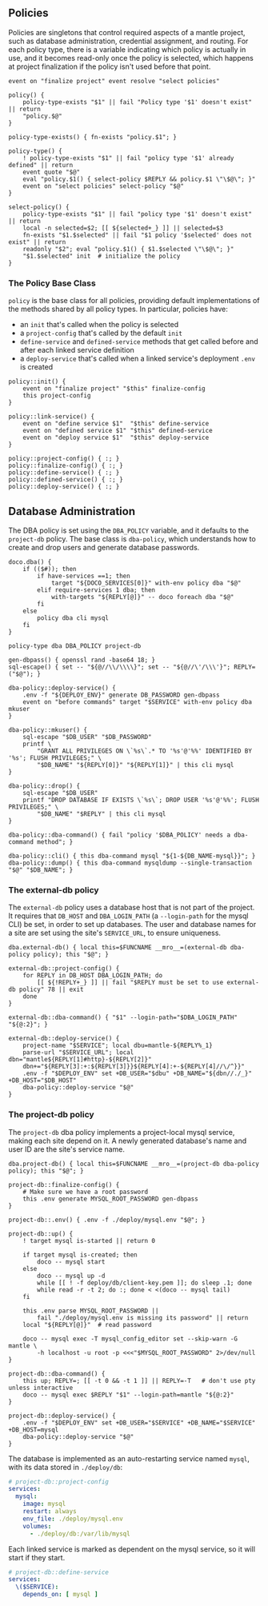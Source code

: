 ## Policies

Policies are singletons that control required aspects of a mantle project, such as database administration, credential assignment, and routing.  For each policy type, there is a variable indicating which policy is actually in use, and it becomes read-only once the policy is selected, which happens at project finalization if the policy isn't used before that point.

```shell
event on "finalize project" event resolve "select policies"

policy() {
	policy-type-exists "$1" || fail "Policy type '$1' doesn't exist" || return
	"policy.$@"
}

policy-type-exists() { fn-exists "policy.$1"; }

policy-type() {
	! policy-type-exists "$1" || fail "policy type '$1' already defined" || return
	event quote "$@"
	eval "policy.$1() { select-policy $REPLY && policy.$1 \"\$@\"; }"
	event on "select policies" select-policy "$@"
}

select-policy() {
	policy-type-exists "$1" || fail "policy type '$1' doesn't exist" || return
	local -n selected=$2; [[ ${selected+_} ]] || selected=$3
	fn-exists "$1.$selected" || fail "$1 policy '$selected' does not exist" || return
	readonly "$2"; eval "policy.$1() { $1.$selected \"\$@\"; }"
	"$1.$selected" init  # initialize the policy
}
```

### The Policy Base Class

`policy` is the base class for all policies, providing default implementations of the methods shared by all policy types.  In particular, policies have:

* an `init` that's called when the policy is selected
* a `project-config` that's called by the default `init`
* `define-service` and `defined-service` methods that get called before and after each linked service definition
* a `deploy-service` that's called when a linked service's deployment `.env` is created

```shell
policy::init() {
	event on "finalize project" "$this" finalize-config
	this project-config
}

policy::link-service() {
	event on "define service $1"  "$this" define-service
	event on "defined service $1" "$this" defined-service
	event on "deploy service $1"  "$this" deploy-service
}

policy::project-config() { :; }
policy::finalize-config() { :; }
policy::define-service() { :; }
policy::defined-service() { :; }
policy::deploy-service() { :; }
```

## Database Administration

The DBA policy is set using the `DBA_POLICY` variable, and it defaults to the `project-db` policy.  The base class is `dba-policy`, which understands how to create and drop users and generate database passwords.

```shell
doco.dba() {
	if (($#)); then
		if have-services ==1; then
			target "${DOCO_SERVICES[0]}" with-env policy dba "$@"
		elif require-services 1 dba; then
			with-targets "${REPLY[@]}" -- doco foreach dba "$@"
		fi
	else
		policy dba cli mysql
	fi
}

policy-type dba DBA_POLICY project-db

gen-dbpass() { openssl rand -base64 18; }
sql-escape() { set -- "${@//\\/\\\\}"; set -- "${@//\'/\\\'}"; REPLY=("$@"); }

dba-policy::deploy-service() {
	.env -f "${DEPLOY_ENV}" generate DB_PASSWORD gen-dbpass
	event on "before commands" target "$SERVICE" with-env policy dba mkuser
}

dba-policy::mkuser() {
	sql-escape "$DB_USER" "$DB_PASSWORD"
	printf \
		"GRANT ALL PRIVILEGES ON \`%s\`.* TO '%s'@'%%' IDENTIFIED BY '%s'; FLUSH PRIVILEGES;" \
		"$DB_NAME" "${REPLY[0]}" "${REPLY[1]}" | this cli mysql
}

dba-policy::drop() {
	sql-escape "$DB_USER"
	printf "DROP DATABASE IF EXISTS \`%s\`; DROP USER '%s'@'%%'; FLUSH PRIVILEGES;" \
		"$DB_NAME" "$REPLY" | this cli mysql
}

dba-policy::dba-command() { fail "policy '$DBA_POLICY' needs a dba-command method"; }

dba-policy::cli() { this dba-command mysql "${1-${DB_NAME-mysql}}"; }
dba-policy::dump() { this dba-command mysqldump --single-transaction "$@" "$DB_NAME"; }
```

### The external-db policy

The `external-db` policy uses a database host that is not part of the project.  It requires that `DB_HOST` and `DBA_LOGIN_PATH` (a `--login-path` for the mysql CLI) be set, in order to set up databases.  The user and database names for a site are set using the site's `SERVICE_URL`, to ensure uniqueness.

```shell
dba.external-db() { local this=$FUNCNAME __mro__=(external-db dba-policy policy); this "$@"; }

external-db::project-config() {
	for REPLY in DB_HOST DBA_LOGIN_PATH; do
		[[ ${!REPLY+_} ]] || fail "$REPLY must be set to use external-db policy" 78 || exit
	done
}

external-db::dba-command() { "$1" --login-path="$DBA_LOGIN_PATH" "${@:2}"; }

external-db::deploy-service() {
	project-name "$SERVICE"; local dbu=mantle-${REPLY%_1}
	parse-url "$SERVICE_URL"; local dbn="mantle${REPLY[1]#http}-${REPLY[2]}"
	dbn+="${REPLY[3]:+:${REPLY[3]}}${REPLY[4]:+-${REPLY[4]//\/^}}"
	.env -f "$DEPLOY_ENV" set +DB_USER="$dbu" +DB_NAME="${dbn//./_}" +DB_HOST="$DB_HOST"
	dba-policy::deploy-service "$@"
}
```

### The project-db policy

The `project-db` dba policy implements a project-local mysql service, making each site depend on it.  A newly generated database's name and user ID are the site's service name.

```shell
dba.project-db() { local this=$FUNCNAME __mro__=(project-db dba-policy policy); this "$@"; }

project-db::finalize-config() {
	# Make sure we have a root password
	this .env generate MYSQL_ROOT_PASSWORD gen-dbpass
}

project-db::.env() { .env -f ./deploy/mysql.env "$@"; }

project-db::up() {
	! target mysql is-started || return 0

	if target mysql is-created; then
		doco -- mysql start
	else
		doco -- mysql up -d
		while [[ ! -f deploy/db/client-key.pem ]]; do sleep .1; done
		while read -r -t 2; do :; done < <(doco -- mysql tail)
	fi

	this .env parse MYSQL_ROOT_PASSWORD ||
		fail "./deploy/mysql.env is missing its password" || return
	local "${REPLY[@]}"  # read password

	doco -- mysql exec -T mysql_config_editor set --skip-warn -G mantle \
		-h localhost -u root -p <<<"$MYSQL_ROOT_PASSWORD" 2>/dev/null
}

project-db::dba-command() {
	this up; REPLY=; [[ -t 0 && -t 1 ]] || REPLY=-T   # don't use pty unless interactive
	doco -- mysql exec $REPLY "$1" --login-path=mantle "${@:2}"
}

project-db::deploy-service() {
	.env -f "$DEPLOY_ENV" set +DB_USER="$SERVICE" +DB_NAME="$SERVICE" +DB_HOST=mysql
	dba-policy::deploy-service "$@"
}
```

The database is implemented as an auto-restarting service named `mysql`, with its data stored in `./deploy/db`:

```yaml @func project-db::project-config
# project-db::project-config
services:
  mysql:
    image: mysql
    restart: always
    env_file: ./deploy/mysql.env
    volumes:
      - ./deploy/db:/var/lib/mysql
```

Each linked service is marked as dependent on the mysql service, so it will start if they start.

```yaml @func project-db::define-service
# project-db::define-service
services:
  \($SERVICE):
    depends_on: [ mysql ]
```

